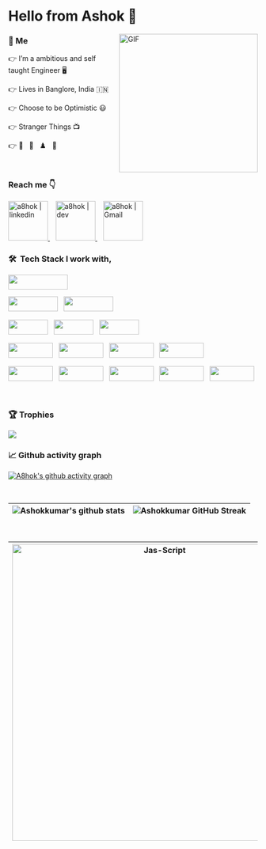
 # Hello from Ashok :wave:

<img align="right" alt="GIF" src="https://user-images.githubusercontent.com/22448559/137613385-2ebbef8f-ca0a-4781-b0c1-a2ba145d8194.gif" height="280" />

### 🥳 Me

👉  I’m a ambitious and self taught Engineer 🖥️

👉  Lives in Banglore, India 🇮🇳

👉  Choose to be Optimistic 😃

👉  Stranger Things 📺

👉  🏏 &nbsp;&nbsp;🏸 &nbsp;&nbsp;♟️&nbsp;&nbsp; 🍕

<br>

### Reach me 👇
<a href="https://www.linkedin.com/in/a8hok/" target="_blank">
    <img alt="a8hok | linkedin" src="https://user-images.githubusercontent.com/22448559/137614008-18f96cfd-b2c4-4066-9991-f605c978f9d9.png" width="80"/>
  </a> &nbsp;&nbsp;
  <a href="https://dev.to/a8hok" target="_blank">
      <img alt="a8hok | dev" src="https://user-images.githubusercontent.com/22448559/137614000-07f740bc-3723-497b-bb5e-54185478c892.png" width="80" />
  </a> &nbsp;&nbsp;
  <a href="mailto:a8hokkumar@gmail.com">
    <img alt="a8hok | Gmail" width="80px" src="https://user-images.githubusercontent.com/22448559/137614003-749c6718-b38d-4d6f-9cb2-b01a1781b144.png" />
  </a>


<br>

### 🛠 &nbsp;Tech Stack I work with,


<p  align="left">

<img src="https://img.shields.io/badge/javascript%20-%23323330.svg?&style=for-the-badge&logo=javascript&logoColor=%23F7DF1E" width="120" height="30"/>
  </p>
  
<p  align="left">

<img src="https://img.shields.io/badge/React-20232A?style=for-the-badge&logo=react&logoColor=61DAFB" width="100" height="30"/>  
  &nbsp;
<img src="https://img.shields.io/badge/Node.js-339933?style=for-the-badge&logo=nodedotjs&logoColor=white" width="100" height="30"/>
  </p>
  
  <p  align="left">

  
<img src="https://img.shields.io/badge/TypeScript-007ACC?style=for-the-badge&logo=typescript&logoColor=white" width="80" height="30"/>
  &nbsp;
<img src="https://user-images.githubusercontent.com/22448559/137614989-f740ccc8-83cb-453a-8e28-ac07da187920.png" width="80" height="30"/>
  &nbsp;
<img src="https://img.shields.io/badge/Webpack-8DD6F9?style=for-the-badge&logo=Webpack&logoColor=white" width="80" height="30"/>  
 </p>

 
 <p align="left">

<img src="https://img.shields.io/badge/Python-3776AB?style=for-the-badge&logo=python&logoColor=white" width="90" height="30">
&nbsp;
  <img src="https://img.shields.io/badge/-Flask-05122A?style=flat&logo=flask" width="90" height="30">
&nbsp;
    <img src="https://img.shields.io/badge/Django-092E20?style=for-the-badge&logo=django&logoColor=green" width="90" height="30">
&nbsp;
    <img src="https://user-images.githubusercontent.com/22448559/137615981-be5a8b84-19b2-4b1e-ae97-3b273b594c4c.jpeg" width="90" height="30">

</p>


 <p  align="left">

<img src="https://img.shields.io/badge/PostgreSQL-316192?style=for-the-badge&logo=postgresql&logoColor=white" width="90" height="30">
  &nbsp;

<img src="https://img.shields.io/badge/MongoDB-4EA94B?style=for-the-badge&logo=mongodb&logoColor=white" width="90" height="30">
&nbsp;
  
  <img src="https://img.shields.io/badge/redis-%23DD0031.svg?&style=for-the-badge&logo=redis&logoColor=white" width="90" height="30">
&nbsp;
  
<img src="https://img.shields.io/badge/Sass-CC6699?style=for-the-badge&logo=sass&logoColor=white" width="90" height="30">
&nbsp;
  
<img src="https://img.shields.io/badge/Jest-C21325?style=for-the-badge&logo=jest&logoColor=white" width="90" height="30">
  
</p>

<br>



### 🏆 Trophies<br>
<img src="https://github-profile-trophy.vercel.app/?username=a8hok&theme=tokyonight&margin-w=15" />

<br>

### 📈 Github activity graph
[![A8hok's github activity graph](https://github-readme-activity-graph.vercel.app/graph?username=a8hok&bg_color=272626&color=f6f4f6&line=0f8ef0&point=f8f2f2&area=true&hide_border=true)](https://github.com/ashutosh00710/github-readme-activity-graph)


<br>

| ![Ashokkumar's github stats](https://github-readme-stats.vercel.app/api?username=a8hok&show_icons=true&theme=tokyonight) | ![Ashokkumar GitHub Streak](https://github-readme-streak-stats.herokuapp.com/?user=a8hok&theme=tokyonight) |
| --- | --- |

<br>

| <img align="center" width=600 src="https://github-readme-stats.vercel.app/api/top-langs/?username=a8hok&count_private=true&theme=radical" alt="Jas-Script" /> | <a href="https://app.daily.dev/a8hok"><img src="https://api.daily.dev/devcards/v2/CmULwmbhD.png?type=default&r=tem" width="356" alt="P.Ashok Kumar's Dev Card"/></a> |
| --- | --- |

